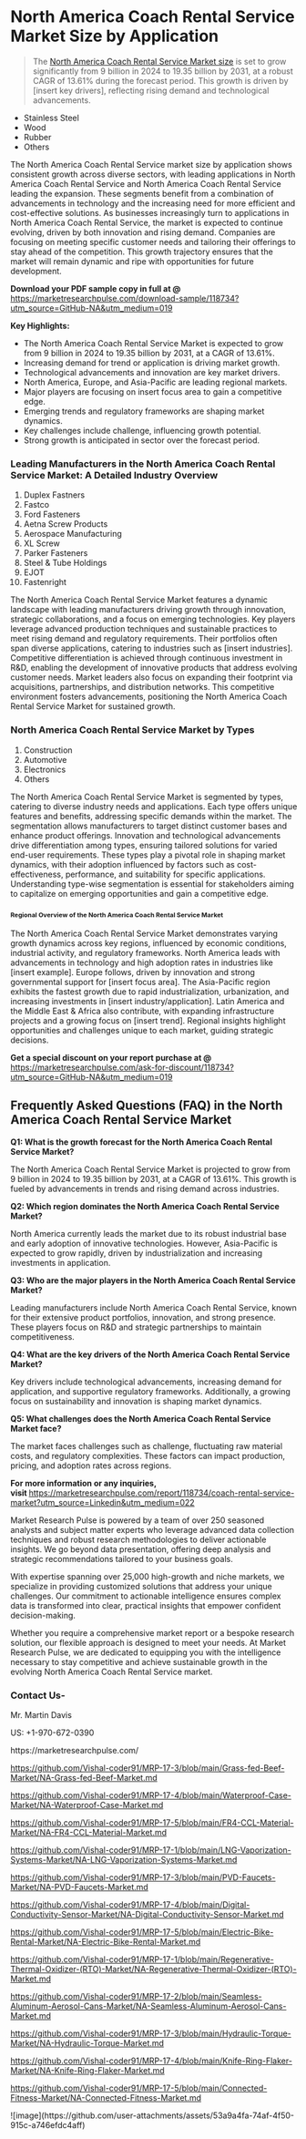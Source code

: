 <h1>North America Coach Rental Service Market&nbsp;Size by Application</h1><blockquote><p>The <a href="https://marketresearchpulse.com/download-sample/118734?utm_source=GitHub-NA&amp;utm_medium=019">North America Coach Rental Service Market size</a> is set to grow significantly from 9 billion in 2024 to 19.35 billion by 2031, at a robust CAGR of 13.61% during the forecast period. This growth is driven by [insert key drivers], reflecting rising demand and technological advancements.</p></blockquote><ul><li>Stainless Steel<li> Wood<li> Rubber<li> Others</li></ul><p>The North America Coach Rental Service market size by application shows consistent growth across diverse sectors, with leading applications in North America Coach Rental Service and North America Coach Rental Service leading the expansion. These segments benefit from a combination of advancements in technology and the increasing need for more efficient and cost-effective solutions. As businesses increasingly turn to applications in North America Coach Rental Service, the market is expected to continue evolving, driven by both innovation and rising demand. Companies are focusing on meeting specific customer needs and tailoring their offerings to stay ahead of the competition. This growth trajectory ensures that the market will remain dynamic and ripe with opportunities for future development.</p><p><strong>Download your PDF sample copy in full at @ </strong><a href="https://marketresearchpulse.com/download-sample/118734?utm_source=GitHub-NA&amp;utm_medium=019">https://marketresearchpulse.com/download-sample/118734?utm_source=GitHub-NA&amp;utm_medium=019</a></p><p><strong>Key Highlights: </strong></p><ul><li>The North America Coach Rental Service Market is expected to grow from 9 billion in 2024 to 19.35 billion by 2031, at a CAGR of 13.61%.</li><li>Increasing demand for trend or application is driving market growth.</li><li>Technological advancements and innovation are key market drivers.</li><li>North America, Europe, and Asia-Pacific are leading regional markets.</li><li>Major players are focusing on insert focus area to gain a competitive edge.</li><li>Emerging trends and regulatory frameworks are shaping market dynamics.</li><li>Key challenges include challenge, influencing growth potential.</li><li>Strong growth is anticipated in sector over the forecast period.</li></ul><h3>Leading Manufacturers in the North America Coach Rental Service Market: A Detailed Industry Overview</h3><ol><li>Duplex Fastners</li><li>Fastco</li><li>Ford Fasteners</li><li>Aetna Screw Products</li><li>Aerospace Manufacturing</li><li>XL Screw</li><li>Parker Fasteners</li><li>Steel & Tube Holdings</li><li>EJOT</li><li>Fastenright</li></ol><div class="flex max-w-full flex-col flex-grow"><div class="min-h-8 text-message flex w-full flex-col items-end gap-2 whitespace-normal break-words [.text-message+&amp;]:mt-5" dir="auto" data-message-author-role="assistant" data-message-id="fd8432e4-4910-450d-b182-61b7bfb0a01f" data-message-model-slug="gpt-4o"><div class="flex w-full flex-col gap-1 empty:hidden first:pt-[3px]"><div class="markdown prose w-full break-words dark:prose-invert light"><p>The North America Coach Rental Service Market features a dynamic landscape with leading manufacturers driving growth through innovation, strategic collaborations, and a focus on emerging technologies. Key players leverage advanced production techniques and sustainable practices to meet rising demand and regulatory requirements. Their portfolios often span diverse applications, catering to industries such as [insert industries]. Competitive differentiation is achieved through continuous investment in R&amp;D, enabling the development of innovative products that address evolving customer needs. Market leaders also focus on expanding their footprint via acquisitions, partnerships, and distribution networks. This competitive environment fosters advancements, positioning the North America Coach Rental Service Market for sustained growth.</p></div></div></div></div><h3>North America Coach Rental Service Market by Types</h3><ol><li>Construction<li> Automotive<li> Electronics<li> Others</li></ol><div class="flex max-w-full flex-col flex-grow"><div class="min-h-8 text-message flex w-full flex-col items-end gap-2 whitespace-normal break-words [.text-message+&amp;]:mt-5" dir="auto" data-message-author-role="assistant" data-message-id="084470be-0bb7-4664-bddf-5156b4f41249" data-message-model-slug="gpt-4o-mini"><div class="flex w-full flex-col gap-1 empty:hidden first:pt-[3px]"><div class="markdown prose w-full break-words dark:prose-invert light"><p>The North America Coach Rental Service Market is segmented by types, catering to diverse industry needs and applications. Each type offers unique features and benefits, addressing specific demands within the market. The segmentation allows manufacturers to target distinct customer bases and enhance product offerings. Innovation and technological advancements drive differentiation among types, ensuring tailored solutions for varied end-user requirements. These types play a pivotal role in shaping market dynamics, with their adoption influenced by factors such as cost-effectiveness, performance, and suitability for specific applications. Understanding type-wise segmentation is essential for stakeholders aiming to capitalize on emerging opportunities and gain a competitive edge.</p></div></div></div></div><h3><span style="font-size: 11px;">Regional Overview of the North America Coach Rental Service Market</span></h3><div class="flex max-w-full flex-col flex-grow"><div class="min-h-8 text-message flex w-full flex-col items-end gap-2 whitespace-normal break-words [.text-message+&amp;]:mt-5" dir="auto" data-message-author-role="assistant" data-message-id="e9038762-ce64-4e30-91c9-9bd413514231" data-message-model-slug="gpt-4o-mini"><div class="flex w-full flex-col gap-1 empty:hidden first:pt-[3px]"><div class="markdown prose w-full break-words dark:prose-invert light"><p>The North America Coach Rental Service Market demonstrates varying growth dynamics across key regions, influenced by economic conditions, industrial activity, and regulatory frameworks. North America leads with advancements in technology and high adoption rates in industries like [insert example]. Europe follows, driven by innovation and strong governmental support for [insert focus area]. The Asia-Pacific region exhibits the fastest growth due to rapid industrialization, urbanization, and increasing investments in [insert industry/application]. Latin America and the Middle East &amp; Africa also contribute, with expanding infrastructure projects and a growing focus on [insert trend]. Regional insights highlight opportunities and challenges unique to each market, guiding strategic decisions.</p></div></div></div></div><p><strong>Get a special discount on your report purchase at @ </strong><a href="https://marketresearchpulse.com/ask-for-discount/118734?utm_source=GitHub-NA&amp;utm_medium=019">https://marketresearchpulse.com/ask-for-discount/118734?utm_source=GitHub-NA&amp;utm_medium=019</a></p><h2>Frequently Asked Questions (FAQ) in the North America Coach Rental Service Market</h2><p><strong>Q1: What is the growth forecast for the North America Coach Rental Service Market?</strong></p><p>The North America Coach Rental Service Market is projected to grow from 9 billion in 2024 to 19.35 billion by 2031, at a CAGR of 13.61%. This growth is fueled by advancements in trends and rising demand across industries.</p><p><strong>Q2: Which region dominates the North America Coach Rental Service Market?</strong></p><p>North America currently leads the market due to its robust industrial base and early adoption of innovative technologies. However, Asia-Pacific is expected to grow rapidly, driven by industrialization and increasing investments in application.</p><p><strong>Q3: Who are the major players in the North America Coach Rental Service Market?</strong></p><p>Leading manufacturers include North America Coach Rental Service, known for their extensive product portfolios, innovation, and strong presence. These players focus on R&amp;D and strategic partnerships to maintain competitiveness.</p><p><strong>Q4: What are the key drivers of the North America Coach Rental Service Market?</strong></p><p>Key drivers include technological advancements, increasing demand for application, and supportive regulatory frameworks. Additionally, a growing focus on sustainability and innovation is shaping market dynamics.</p><p><strong>Q5: What challenges does the North America Coach Rental Service Market face?</strong></p><p>The market faces challenges such as challenge, fluctuating raw material costs, and regulatory complexities. These factors can impact production, pricing, and adoption rates across regions.</p><p><strong>For more information or any inquiries, visit&nbsp;</strong><a href="https://marketresearchpulse.com/report/118734/coach-rental-service-market?utm_source=Linkedin&utm_medium=022">https://marketresearchpulse.com/report/118734/coach-rental-service-market?utm_source=Linkedin&utm_medium=022</a></p><p>Market Research Pulse is powered by a team of over 250 seasoned analysts and subject matter experts who leverage advanced data collection techniques and robust research methodologies to deliver actionable insights. We go beyond data presentation, offering deep analysis and strategic recommendations tailored to your business goals.</p><p>With expertise spanning over 25,000 high-growth and niche markets, we specialize in providing customized solutions that address your unique challenges. Our commitment to actionable intelligence ensures complex data is transformed into clear, practical insights that empower confident decision-making.</p><p>Whether you require a comprehensive market report or a bespoke research solution, our flexible approach is designed to meet your needs. At Market Research Pulse, we are dedicated to equipping you with the intelligence necessary to stay competitive and achieve sustainable growth in the evolving North America Coach Rental Service market.</p><h3><strong>Contact Us-</strong></h3><p>Mr. Martin Davis</p><p>US: +1-970-672-0390</p><p>https://marketresearchpulse.com/</p><p><a href="https://github.com/Vishal-coder91/MRP-17-3/blob/main/Grass-fed-Beef-Market/NA-Grass-fed-Beef-Market.md">https://github.com/Vishal-coder91/MRP-17-3/blob/main/Grass-fed-Beef-Market/NA-Grass-fed-Beef-Market.md</a></p><p><a href="https://github.com/Vishal-coder91/MRP-17-4/blob/main/Waterproof-Case-Market/NA-Waterproof-Case-Market.md">https://github.com/Vishal-coder91/MRP-17-4/blob/main/Waterproof-Case-Market/NA-Waterproof-Case-Market.md</a></p><p><a href="https://github.com/Vishal-coder91/MRP-17-5/blob/main/FR4-CCL-Material-Market/NA-FR4-CCL-Material-Market.md">https://github.com/Vishal-coder91/MRP-17-5/blob/main/FR4-CCL-Material-Market/NA-FR4-CCL-Material-Market.md</a></p><p><a href="https://github.com/Vishal-coder91/MRP-17-1/blob/main/LNG-Vaporization-Systems-Market/NA-LNG-Vaporization-Systems-Market.md">https://github.com/Vishal-coder91/MRP-17-1/blob/main/LNG-Vaporization-Systems-Market/NA-LNG-Vaporization-Systems-Market.md</a></p><p><a href="https://github.com/Vishal-coder91/MRP-17-3/blob/main/PVD-Faucets-Market/NA-PVD-Faucets-Market.md">https://github.com/Vishal-coder91/MRP-17-3/blob/main/PVD-Faucets-Market/NA-PVD-Faucets-Market.md</a></p><p><a href="https://github.com/Vishal-coder91/MRP-17-4/blob/main/Digital-Conductivity-Sensor-Market/NA-Digital-Conductivity-Sensor-Market.md">https://github.com/Vishal-coder91/MRP-17-4/blob/main/Digital-Conductivity-Sensor-Market/NA-Digital-Conductivity-Sensor-Market.md</a></p><p><a href="https://github.com/Vishal-coder91/MRP-17-5/blob/main/Electric-Bike-Rental-Market/NA-Electric-Bike-Rental-Market.md">https://github.com/Vishal-coder91/MRP-17-5/blob/main/Electric-Bike-Rental-Market/NA-Electric-Bike-Rental-Market.md</a></p><p><a href="https://github.com/Vishal-coder91/MRP-17-1/blob/main/Regenerative-Thermal-Oxidizer-(RTO)-Market/NA-Regenerative-Thermal-Oxidizer-(RTO)-Market.md">https://github.com/Vishal-coder91/MRP-17-1/blob/main/Regenerative-Thermal-Oxidizer-(RTO)-Market/NA-Regenerative-Thermal-Oxidizer-(RTO)-Market.md</a></p><p><a href="https://github.com/Vishal-coder91/MRP-17-2/blob/main/Seamless-Aluminum-Aerosol-Cans-Market/NA-Seamless-Aluminum-Aerosol-Cans-Market.md">https://github.com/Vishal-coder91/MRP-17-2/blob/main/Seamless-Aluminum-Aerosol-Cans-Market/NA-Seamless-Aluminum-Aerosol-Cans-Market.md</a></p><p><a href="https://github.com/Vishal-coder91/MRP-17-3/blob/main/Hydraulic-Torque-Market/NA-Hydraulic-Torque-Market.md">https://github.com/Vishal-coder91/MRP-17-3/blob/main/Hydraulic-Torque-Market/NA-Hydraulic-Torque-Market.md</a></p><p><a href="https://github.com/Vishal-coder91/MRP-17-4/blob/main/Knife-Ring-Flaker-Market/NA-Knife-Ring-Flaker-Market.md">https://github.com/Vishal-coder91/MRP-17-4/blob/main/Knife-Ring-Flaker-Market/NA-Knife-Ring-Flaker-Market.md</a></p><p><a href="https://github.com/Vishal-coder91/MRP-17-5/blob/main/Connected-Fitness-Market/NA-Connected-Fitness-Market.md">https://github.com/Vishal-coder91/MRP-17-5/blob/main/Connected-Fitness-Market/NA-Connected-Fitness-Market.md</a></p>
![image](https://github.com/user-attachments/assets/53a9a4fa-74af-4f50-915c-a746efdc4aff)

